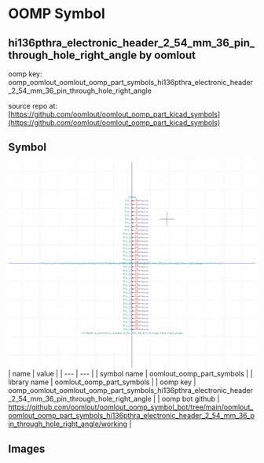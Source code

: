 # OOMP Symbol  
## hi136pthra_electronic_header_2_54_mm_36_pin_through_hole_right_angle  by oomlout  
  
oomp key: oomp_oomlout_oomlout_oomp_part_symbols_hi136pthra_electronic_header_2_54_mm_36_pin_through_hole_right_angle  
  
source repo at: [https://github.com/oomlout/oomlout_oomp_part_kicad_symbols](https://github.com/oomlout/oomlout_oomp_part_kicad_symbols)  
## Symbol  
  
[![working.png](working_600.png)](working.png)  
| name | value | 
| --- | --- | 
| symbol name | oomlout_oomp_part_symbols | 
| library name | oomlout_oomp_part_symbols | 
| oomp key | oomp_oomlout_oomlout_oomp_part_symbols_hi136pthra_electronic_header_2_54_mm_36_pin_through_hole_right_angle | 
| oomp bot github | https://github.com/oomlout/oomlout_oomp_symbol_bot/tree/main/oomlout_oomlout_oomp_part_symbols_hi136pthra_electronic_header_2_54_mm_36_pin_through_hole_right_angle/working | 
## Images  
